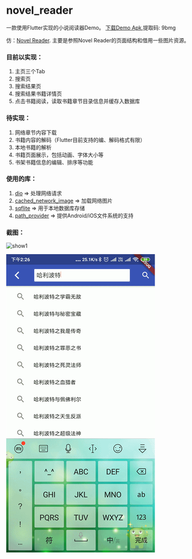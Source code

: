 # novel_reader
一款使用Flutter实现的小说阅读器Demo。
[下载Demo Apk](https://pan.baidu.com/s/1us_ZNt44bxDKdecu9bI-Zw),提取码: 9bmg


仿：[Novel Reader](https://github.com/newbiechen1024/NovelReader).
主要是参照Novel Reader的页面结构和借用一些图片资源。

### 目前以实现：
1. 主页三个Tab
2. 搜索页
3. 搜索结果页
4. 搜索结果书籍详情页
5. 点击书籍阅读，读取书籍章节目录信息并缓存入数据库

### 待实现：
1. 网络章节内容下载
2. 书籍内容的解码（Flutter目前支持的编、解码格式有限）
3. 本地书籍的解析
4. 书籍页面展示，包括动画、字体大小等
5. 书架书籍信息的编辑、排序等功能

### 使用的库：
1. [dio](https://pub.dartlang.org/packages/dio) => 处理网络请求
2. [cached_network_image](https://pub.dartlang.org/packages/cached_network_image) => 加载网络图片
3. [sqflite](https://pub.dartlang.org/packages/sqflite) => 用于本地数据库存储
4. [path_provider](https://pub.dartlang.org/packages/path_provider) => 提供Android/iOS文件系统的支持


### 截图：
![show1](https://github.com/leimenghao1991/novel_reader/blob/master/show/show1.gif?raw=true)

![show2](https://github.com/leimenghao1991/novel_reader/blob/master/show/show2.gif?raw=true)